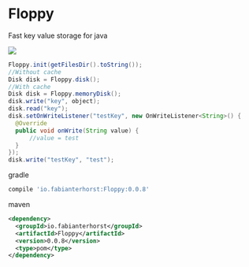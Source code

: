 # Floppy
Fast key value storage for java

<a href="http://www.methodscount.com/?lib=io.fabianterhorst%3AFloppy%3A0.0.8"><img src="https://img.shields.io/badge/Methods and size-core: 80 | deps: 2229 | 7 KB-e91e63.svg"/></a>


```java
Floppy.init(getFilesDir().toString());
//Without cache
Disk disk = Floppy.disk();
//With cache
Disk disk = Floppy.memoryDisk();
disk.write("key", object);
disk.read("key");
disk.setOnWriteListener("testKey", new OnWriteListener<String>() {
  @Override
  public void onWrite(String value) {
      //value = test
  }
});
disk.write("testKey", "test");
```
gradle
```groovy
compile 'io.fabianterhorst:Floppy:0.0.8'
```

maven
```xml
<dependency>
  <groupId>io.fabianterhorst</groupId>
  <artifactId>Floppy</artifactId>
  <version>0.0.8</version>
  <type>pom</type>
</dependency>
```
